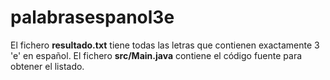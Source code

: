 # palabrasespanol3e
El fichero <b>resultado.txt</b> tiene todas las letras que contienen exactamente 3 'e' en español.
El fichero <b>src/Main.java</b> contiene el código fuente para obtener el listado.
